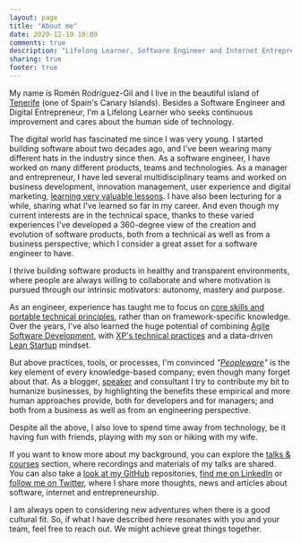 ```yaml
---
layout: page
title: "About me"
date: 2020-12-19 10:00
comments: true
description: "Lifelong Learner, Software Engineer and Internet Entrepreneur. In this blog I publish my thoughts, experiments and ideas about software, internet and entrepreneurship. Looking at peopleware, the human side of technology."
sharing: true
footer: true
---
```


  <p>My name is Romén Rodríguez-Gil and I live in the beautiful island of <a href="http://en.wikipedia.org/wiki/Tenerife">Tenerife</a> (one of Spain's Canary Islands). Besides a Software Engineer and Digital Entrepreneur, I'm a Lifelong Learner who seeks continuous improvement and cares about the human side of technology.</p>

  <p>The digital world has fascinated me since I was very young. I started building software about two decades ago, and I've been wearing many different hats in the industry since then. As a software engineer, I have worked on many different products, teams and technologies. As a manager and entrepreneur, I have led several multidisciplinary teams and worked on business development, innovation management, user experience and digital marketing, <a href="https://www.romenrg.com/blog/2015/03/17/10-plus-1-valuable-lessons-i-learned-from-my-failed-startup/">learning very valuable lessons</a>. I have also been lecturing for a while, sharing what I've learned so far in my career. And even though my current interests are in the technical space, thanks to these varied experiences I've developed a 360-degree view of the creation and evolution of software products, both from a technical as well as from a business perspective; which I consider a great asset for a software engineer to have.</p>

  <p>I thrive building software products in healthy and transparent environments, where people are always willing to collaborate and where motivation is pursued through our intrinsic motivators: autonomy, mastery and purpose.</p>

  <p>As an engineer, experience has taught me to focus on <a href="https://www.romenrg.com/blog/2018/12/29/what-makes-a-great-software-engineer/">core skills and portable technical principles</a>, rather than on framework-specific knowledge. Over the years, I've also learned the huge potential of combining <a href="https://www.romenrg.com/blog/2015/09/28/why-asking-developers-for-time-estimates-in-software-projects-is-a-terrible-idea-and-how-to-bypass-it-with-scrum/">Agile Software Development</a>, with <a href="http://www.extremeprogramming.org/rules.html">XP's technical practices</a> and a data-driven <a href="http://theleanstartup.com/">Lean Startup</a> mindset.</p>

  <p> But above practices, tools, or processes, I'm convinced <em>"<a href="https://www.amazon.com/Peopleware-Productive-Projects-Teams-3rd/dp/0321934113/ref=pd_lpo_sbs_14_t_0?_encoding=UTF8&psc=1&refRID=F07A2E2YJ4AQ5JZQRK5B">Peopleware</a>"</em> is the key element of every knowledge-based company; even though many forget about that. As a blogger, <a href="https://www.romenrg.com/talks/">speaker</a> and consultant I try to contribute my bit to humanize businesses, by highlighting the benefits these empirical and more human approaches provide, both for developers and for managers; and both from a business as well as from an engineering perspective.</p>

  <p>Despite all the above, I also love to spend time away from technology, be it having fun with friends, playing with my son or hiking with my wife.</p>

  <p>If you want to know more about my background, you can explore the <a href="https://www.romenrg.com/talks/">talks & courses</a> section, where recordings and materials of my talks are shared. You can also take a <a href="https://github.com/romenrg">look at my GitHub</a> repositories, <a href="http://www.linkedin.com/in/romenrg/en"LinkedIn>find me on LinkedIn</a> or <a href="http://www.twitter.com/romenrg">follow me on Twitter</a>, where I share more thoughts, news and articles about software, internet and entrepreneurship.</p>

  <p> I am always open to considering new adventures when there is a good cultural fit. So, if what I have described here resonates with you and your team, feel free to reach out. We might achieve great things together.</p>
